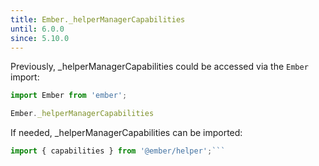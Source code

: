 ```yaml
---
title: Ember._helperManagerCapabilities
until: 6.0.0
since: 5.10.0
---
```



Previously, _helperManagerCapabilities could be accessed via the `Ember` import:
```js
import Ember from 'ember';

Ember._helperManagerCapabilities

```

 If needed, _helperManagerCapabilities can be imported:
```js
import { capabilities } from '@ember/helper';```
